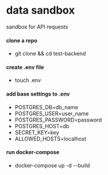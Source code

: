 # data sandbox
sandbox for API requests
#### clone a repo
- git clone && cd test-backend
#### create .env file
- touch .env
#### add base settings to .env
- POSTGRES_DB=db_name
- POSTGRES_USER=user_name
- POSTGRES_PASSWORD=password
- POSTGRES_HOST=db
- SECRET_KEY=key
- ALLOWED_HOSTS=localhost
#### run docker-compose
- docker-compose up -d --build